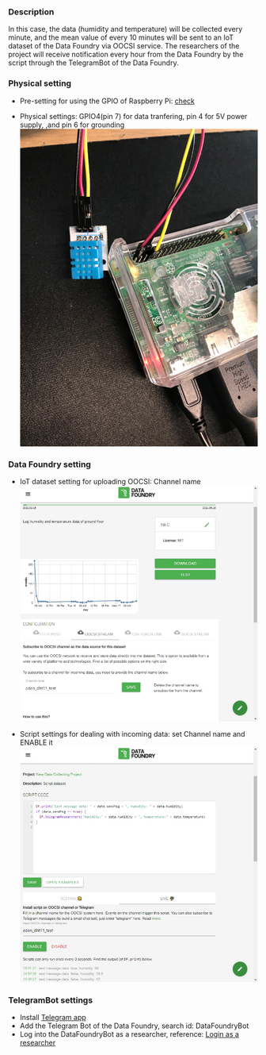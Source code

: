 ### Description

In this case, the data (humidity and temperature) will be collected every minute, and the mean value of every 10 minutes will be sent to an IoT dataset of the Data Foundry via OOCSI service. The researchers of the project will receive notification every hour from the Data Foundry by the script through the TelegramBot of the Data Foundry.


### Physical setting

* Pre-setting for using the GPIO of Raspberry Pi: [check](https://learn.adafruit.com/circuitpython-on-raspberrypi-linux/installing-circuitpython-on-raspberry-pi)

* Physical settings: GPIO4(pin 7) for data tranfering, pin 4 for 5V power supply, ,and pin 6 for grounding
![](images/usecase-device-DHT11-in-Pi.jpg)


### Data Foundry setting

* IoT dataset setting for uploading OOCSI: Channel name
![](images/usecase-project-DHT11-in-Pi.JPG)

* Script settings for dealing with incoming data: set Channel name and ENABLE it
![](images/usecase-script-DHT11-in-Pi.JPG)


### TelegramBot settings

* Install [Telegram app](https://telegram.org/)
* Add the Telegram Bot of the Data Foundry, search id: DataFoundryBot
* Log into the DataFoundryBot as a researcher, reference: [Login as a researcher](https://data.id.tue.nl/documentation/usecase-telegram#setup-telegram-from-researcher-view)